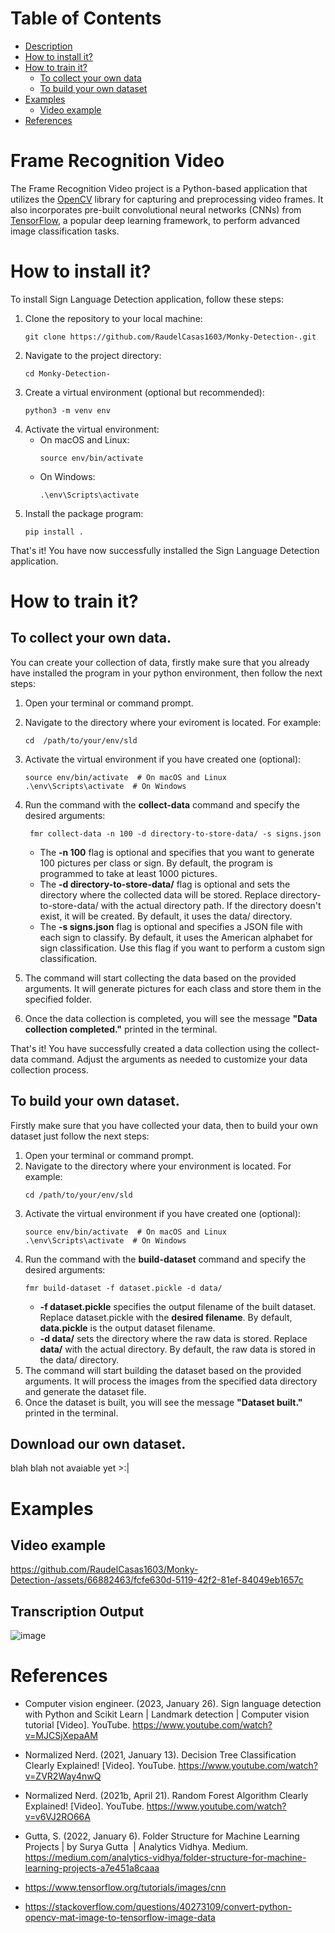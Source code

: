 # Table of Contents
* [Description](https://github.com/RaudelCasas1603/Monky-Detection-#sign-language-detection)
* [How to install it?](https://github.com/RaudelCasas1603/Monky-Detection-#how-to-install-it)
* [How to train it?](https://github.com/RaudelCasas1603/Monky-Detection-#how-to-train-it)
   * [To collect your own data](https://github.com/RaudelCasas1603/Monky-Detection-#to-collect-your-own-data)
   * [To build your own dataset](https://github.com/RaudelCasas1603/Monky-Detection-#to-build-your-own-dataset)
* [Examples](https://github.com/RaudelCasas1603/Monky-Detection-#Examples)
   * [Video example](https://github.com/RaudelCasas1603/Monky-Detection-#video-example) 
* [References](https://github.com/RaudelCasas1603/Monky-Detection-#references)

# Frame Recognition Video
The Frame Recognition Video project is a Python-based application that utilizes the [OpenCV](https://github.com/opencv/opencv-python) library for capturing and preprocessing video frames. It also incorporates pre-built convolutional neural networks (CNNs) from [TensorFlow](https://github.com/tensorflow/tensorflow), a popular deep learning framework, to perform advanced image classification tasks.

# How to install it?
To install Sign Language Detection application, follow these steps:
1. Clone the repository to your local machine:
   ```shell
   git clone https://github.com/RaudelCasas1603/Monky-Detection-.git
   ```
2. Navigate to the project directory:
   ```shell
   cd Monky-Detection-
   ```
3. Create a virtual environment (optional but recommended):
   ```shell
   python3 -m venv env
   ```
4. Activate the virtual environment:
   * On macOS and Linux:
     ```shell
     source env/bin/activate
     ```
   * On Windows:
      ```shell
      .\env\Scripts\activate
      ```
5. Install the package program:
   ```shell
   pip install .
   ```
That's it! You have now successfully installed the Sign Language Detection application.
# How to train it?
## To collect your own data.
You can create your collection of data, firstly make sure that you already have installed the program in your
python environment, then follow the next steps:
1. Open your terminal or command prompt.
2. Navigate to the directory where your eviroment is located. For example:
   ```shell
   cd  /path/to/your/env/sld
   ```
3. Activate the virtual environment if you have created one (optional):
   ```shell
   source env/bin/activate  # On macOS and Linux
   .\env\Scripts\activate  # On Windows
   ```
4. Run the command with the **collect-data** command and specify the desired arguments:
   ```shell
    fmr collect-data -n 100 -d directory-to-store-data/ -s signs.json
   ```
   * The **-n 100** flag is optional and specifies that you want to generate 100 pictures per class or sign. By default, the program is programmed to take at least 1000 pictures.
   * The **-d directory-to-store-data/** flag is optional and sets the directory where the collected data will be stored. Replace directory-to-store-data/ with the actual directory path. If the directory doesn't exist, it will be created. By default, it uses the data/ directory.
   * The **-s signs.json** flag is optional and specifies a JSON file with each sign to classify. By default, it uses the American alphabet for sign classification. Use this flag if you want to perform a custom sign classification.
   
5. The command will start collecting the data based on the provided arguments. It will generate pictures for each class and store them in the specified folder.

6. Once the data collection is completed, you will see the message **"Data collection completed."** printed in the terminal.

That's it! You have successfully created a data collection using the collect-data command. Adjust the arguments as needed to customize your data collection process.
## To build your own dataset.
Firstly make sure that you have collected your data, then to build your own dataset just follow the next steps:
1. Open your terminal or command prompt.
2. Navigate to the directory where your environment is located. For example:
   ```shell
   cd /path/to/your/env/sld
   ```
3. Activate the virtual environment if you have created one (optional):
   ```shell
   source env/bin/activate  # On macOS and Linux
   .\env\Scripts\activate  # On Windows
   ```
4. Run the command with the **build-dataset** command and specify the desired arguments:
   ```shell
   fmr build-dataset -f dataset.pickle -d data/
   ```
   * **-f dataset.pickle** specifies the output filename of the built dataset. Replace dataset.pickle with the **desired filename**. By default, **data.pickle** is the output dataset filename.
   * **-d data/** sets the directory where the raw data is stored. Replace **data/** with the actual directory. By default, the raw data is stored in the data/ directory.
5. The command will start building the dataset based on the provided arguments. It will process the images from the specified data directory and generate the dataset file.
6. Once the dataset is built, you will see the message **"Dataset built."** printed in the terminal.

## Download our own dataset.
blah blah not avaiable yet >:|

# Examples
## Video example   

https://github.com/RaudelCasas1603/Monky-Detection-/assets/66882463/fcfe630d-5119-42f2-81ef-84049eb1657c

## Transcription Output
![image](https://github.com/RaudelCasas1603/Monky-Detection-/assets/66882463/a4dbbf3b-1ccd-4552-8c21-0ff0e087c884)


# References
* Computer vision engineer. (2023, January 26). Sign language detection with Python and Scikit Learn | Landmark detection | Computer vision tutorial [Video]. YouTube. https://www.youtube.com/watch?v=MJCSjXepaAM
* Normalized Nerd. (2021, January 13). Decision Tree Classification Clearly Explained! [Video]. YouTube. https://www.youtube.com/watch?v=ZVR2Way4nwQ
* Normalized Nerd. (2021b, April 21). Random Forest Algorithm Clearly Explained! [Video]. YouTube. https://www.youtube.com/watch?v=v6VJ2RO66A
* Gutta, S. (2022, January 6). Folder Structure for Machine Learning Projects | by Surya Gutta  | Analytics Vidhya. Medium. https://medium.com/analytics-vidhya/folder-structure-for-machine-learning-projects-a7e451a8caaa

* https://www.tensorflow.org/tutorials/images/cnn
* https://stackoverflow.com/questions/40273109/convert-python-opencv-mat-image-to-tensorflow-image-data



